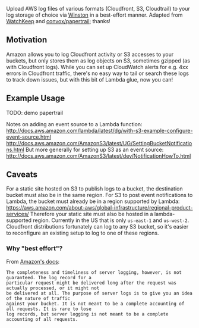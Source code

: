 Upload AWS log files of various formats (Cloudfront, S3, Cloudtrail) to your log storage of choice
via [Winston](https://github.com/winstonjs/winston) in a best-effort manner. Adapted from
[WatchKeep](https://github.com/StudioLE/WatchKeep) and
[convox/papertrail](https://github.com/convox/papertrail); thanks!

## Motivation

Amazon allows you to log Cloudfront activity or S3 accesses to your buckets, but only stores them as
log objects on S3, sometimes gzipped (as with Cloudfront logs). While you can set up CloudWatch
alerts for e.g. 4xx errors in Cloudfront traffic, there's no easy way to tail or search these logs
to track down issues, but with this bit of Lambda glue, now you can!

## Example Usage

TODO: demo papertrail

Notes on adding an event source to a Lambda function:
http://docs.aws.amazon.com/lambda/latest/dg/with-s3-example-configure-event-source.html
http://docs.aws.amazon.com/AmazonS3/latest/UG/SettingBucketNotifications.html
But more generally for setting up S3 as an event source:
http://docs.aws.amazon.com/AmazonS3/latest/dev/NotificationHowTo.html


## Caveats

For a static site hosted on S3 to publish logs to a bucket, the destination bucket must also be in
the same region.  For S3 to post event notifications to Lambda, the bucket must already be in a
region supported by Lambda:
https://aws.amazon.com/about-aws/global-infrastructure/regional-product-services/
Therefore your static site must also be hosted in a lambda-supported region. Currently in the US
that is only `us-east-1` and `us-west-2`. Cloudfront distributions fortunately can log to any S3
bucket, so it's easier to reconfigure an existing setup to log to one of these regions.


### Why "best effort"?

From [Amazon's docs](https://docs.aws.amazon.com/AmazonS3/latest/dev/ServerLogs.html):
```
The completeness and timeliness of server logging, however, is not guaranteed. The log record for a
particular request might be delivered long after the request was actually processed, or it might not
be delivered at all. The purpose of server logs is to give you an idea of the nature of traffic
against your bucket. It is not meant to be a complete accounting of all requests. It is rare to lose
log records, but server logging is not meant to be a complete accounting of all requests.
```
